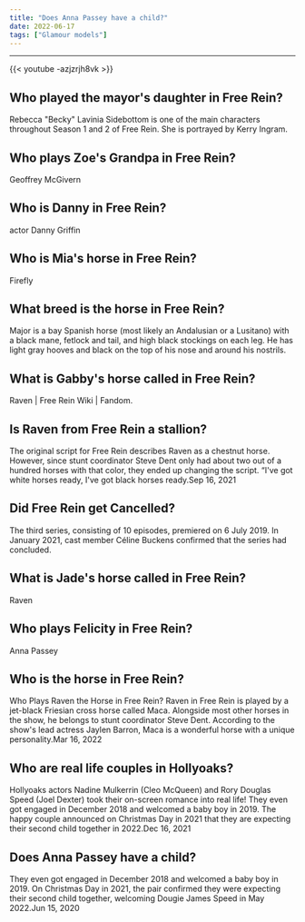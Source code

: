 ```yaml
---
title: "Does Anna Passey have a child?"
date: 2022-06-17
tags: ["Glamour models"]
---
```


---
{{< youtube -azjzrjh8vk >}}
## Who played the mayor's daughter in Free Rein?
Rebecca "Becky" Lavinia Sidebottom is one of the main characters throughout Season 1 and 2 of Free Rein. She is portrayed by Kerry Ingram.

## Who plays Zoe's Grandpa in Free Rein?
Geoffrey McGivern

## Who is Danny in Free Rein?
actor Danny Griffin

## Who is Mia's horse in Free Rein?
Firefly

## What breed is the horse in Free Rein?
Major is a bay Spanish horse (most likely an Andalusian or a Lusitano) with a black mane, fetlock and tail, and high black stockings on each leg. He has light gray hooves and black on the top of his nose and around his nostrils.

## What is Gabby's horse called in Free Rein?
Raven | Free Rein Wiki | Fandom.

## Is Raven from Free Rein a stallion?
The original script for Free Rein describes Raven as a chestnut horse. However, since stunt coordinator Steve Dent only had about two out of a hundred horses with that color, they ended up changing the script. “I've got white horses ready, I've got black horses ready.Sep 16, 2021

## Did Free Rein get Cancelled?
The third series, consisting of 10 episodes, premiered on 6 July 2019. In January 2021, cast member Céline Buckens confirmed that the series had concluded.

## What is Jade's horse called in Free Rein?
Raven

## Who plays Felicity in Free Rein?
Anna Passey

## Who is the horse in Free Rein?
Who Plays Raven the Horse in Free Rein? Raven in Free Rein is played by a jet-black Friesian cross horse called Maca. Alongside most other horses in the show, he belongs to stunt coordinator Steve Dent. According to the show's lead actress Jaylen Barron, Maca is a wonderful horse with a unique personality.Mar 16, 2022

## Who are real life couples in Hollyoaks?
Hollyoaks actors Nadine Mulkerrin (Cleo McQueen) and Rory Douglas Speed (Joel Dexter) took their on-screen romance into real life! They even got engaged in December 2018 and welcomed a baby boy in 2019. The happy couple announced on Christmas Day in 2021 that they are expecting their second child together in 2022.Dec 16, 2021

## Does Anna Passey have a child?
They even got engaged in December 2018 and welcomed a baby boy in 2019. On Christmas Day in 2021, the pair confirmed they were expecting their second child together, welcoming Dougie James Speed in May 2022.Jun 15, 2020

